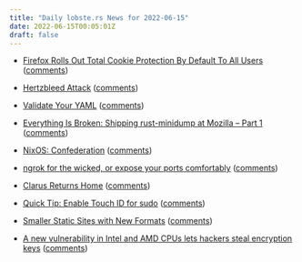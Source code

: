 ```yaml
---
title: "Daily lobste.rs News for 2022-06-15"
date: 2022-06-15T00:05:01Z
draft: false
---
```






- [Firefox Rolls Out Total Cookie Protection By Default To All Users](https://blog.mozilla.org/en/products/firefox/firefox-rolls-out-total-cookie-protection-by-default-to-all-users-worldwide/)
  ([comments](https://lobste.rs/s/wrrgqq/firefox_rolls_out_total_cookie))



- [Hertzbleed Attack](https://www.hertzbleed.com/)
  ([comments](https://lobste.rs/s/rs9tke/hertzbleed_attack))



- [Validate Your YAML](https://earthly.dev/blog/yaml-validate-and-lint-cue-lang/)
  ([comments](https://lobste.rs/s/l5fu8x/validate_your_yaml))



- [Everything Is Broken: Shipping rust-minidump at Mozilla – Part 1](https://hacks.mozilla.org/2022/06/everything-is-broken-shipping-rust-minidump-at-mozilla/)
  ([comments](https://lobste.rs/s/fuue6c/everything_is_broken_shipping_rust))



- [NixOS: Confederation](https://myme.no/posts/2022-06-14-nixos-confederation.html)
  ([comments](https://lobste.rs/s/azzlvx/nixos_confederation))



- [ngrok for the wicked, or expose your ports comfortably](https://solovyov.net/blog/2022/ngrok-for-the-wicked/)
  ([comments](https://lobste.rs/s/6zq9vt/ngrok_for_wicked_expose_your_ports))



- [Clarus Returns Home](https://shadowfacts.net/2022/clarus/)
  ([comments](https://lobste.rs/s/yqv2dp/clarus_returns_home))



- [Quick Tip: Enable Touch ID for sudo](https://sixcolors.com/post/2020/11/quick-tip-enable-touch-id-for-sudo/)
  ([comments](https://lobste.rs/s/vbbd9x/quick_tip_enable_touch_id_for_sudo))



- [Smaller Static Sites with New Formats](https://hypirion.com/musings/smaller-static-sites-with-new-formats)
  ([comments](https://lobste.rs/s/ufd2p4/smaller_static_sites_with_new_formats))



- [A new vulnerability in Intel and AMD CPUs lets hackers steal encryption keys](https://arstechnica.com/information-technology/2022/06/researchers-exploit-new-intel-and-amd-cpu-flaw-to-steal-encryption-keys/)
  ([comments](https://lobste.rs/s/4zktlc/new_vulnerability_intel_amd_cpus_lets))


